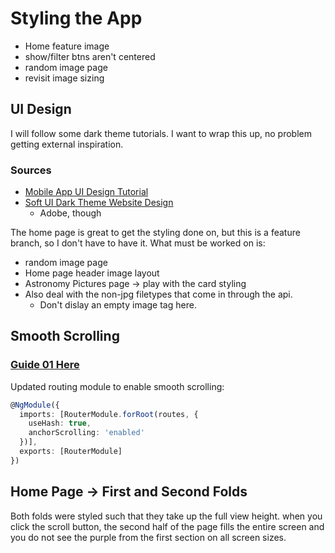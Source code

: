 # Styling the App

- Home feature image
- show/filter btns aren't centered
- random image page
- revisit image sizing

## UI Design

I will follow some dark theme tutorials.
I want to wrap this up, no problem getting external inspiration.

### Sources

- [Mobile App UI Design Tutorial](https://www.youtube.com/watch?v=jYAmKNOJ4Ck)
- [Soft UI Dark Theme Website Design](https://www.youtube.com/watch?v=-kTw4tP1rjw)
  - Adobe, though

The home page is great to get the styling done on, but this is a feature branch, so I don't have to have it.
What must be worked on is:

- random image page
- Home page header image layout
- Astronomy Pictures page -> play with the card styling
- Also deal with the non-jpg filetypes that come in through the api.
  - Don't dislay an empty image tag here.

## Smooth Scrolling

### [Guide 01 Here](https://medium.com/@navyjot/smooth-scroll-in-angular-c3e9942d23a1)

Updated routing module to enable smooth scrolling:

```ts
@NgModule({
  imports: [RouterModule.forRoot(routes, {
    useHash: true,
    anchorScrolling: 'enabled'
  })],
  exports: [RouterModule]
})
```

## Home Page -> First and Second Folds

Both folds were styled such that they take up the full view height.
when you click the scroll button, the second half of the page fills the entire screen and you do not see the purple from the first section on all screen sizes.
